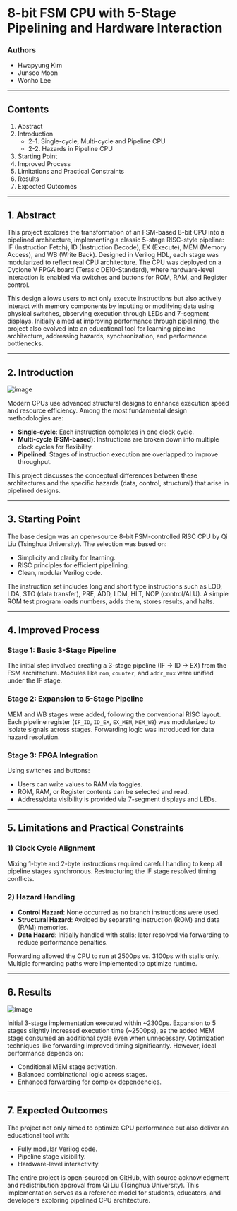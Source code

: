 # 8-bit FSM CPU with 5-Stage Pipelining and Hardware Interaction

### Authors
-  Hwapyung Kim
-  Junsoo Moon
-  Wonho Lee

---

## Contents

1. Abstract
2. Introduction
   - 2-1. Single-cycle, Multi-cycle and Pipeline CPU
   - 2-2. Hazards in Pipeline CPU
3. Starting Point
4. Improved Process
5. Limitations and Practical Constraints
6. Results
7. Expected Outcomes

---

## 1. Abstract


This project explores the transformation of an FSM-based 8-bit CPU into a pipelined architecture, implementing a classic 5-stage RISC-style pipeline: IF (Instruction Fetch), ID (Instruction Decode), EX (Execute), MEM (Memory Access), and WB (Write Back). Designed in Verilog HDL, each stage was modularized to reflect real CPU architecture. The CPU was deployed on a Cyclone V FPGA board (Terasic DE10-Standard), where hardware-level interaction is enabled via switches and buttons for ROM, RAM, and Register control.

This design allows users to not only execute instructions but also actively interact with memory components by inputting or modifying data using physical switches, observing execution through LEDs and 7-segment displays. Initially aimed at improving performance through pipelining, the project also evolved into an educational tool for learning pipeline architecture, addressing hazards, synchronization, and performance bottlenecks.

---

## 2. Introduction
![image](https://github.com/user-attachments/assets/8e947415-f453-472f-abed-345c55a67eb2)

Modern CPUs use advanced structural designs to enhance execution speed and resource efficiency. Among the most fundamental design methodologies are:
- **Single-cycle**: Each instruction completes in one clock cycle.
- **Multi-cycle (FSM-based)**: Instructions are broken down into multiple clock cycles for flexibility.
- **Pipelined**: Stages of instruction execution are overlapped to improve throughput.

This project discusses the conceptual differences between these architectures and the specific hazards (data, control, structural) that arise in pipelined designs.

---

## 3. Starting Point


The base design was an open-source 8-bit FSM-controlled RISC CPU by Qi Liu (Tsinghua University). The selection was based on:
- Simplicity and clarity for learning.
- RISC principles for efficient pipelining.
- Clean, modular Verilog code.

The instruction set includes long and short type instructions such as LOD, LDA, STO (data transfer), PRE, ADD, LDM, HLT, NOP (control/ALU). A simple ROM test program loads numbers, adds them, stores results, and halts.

---

## 4. Improved Process

### Stage 1: Basic 3-Stage Pipeline
The initial step involved creating a 3-stage pipeline (IF → ID → EX) from the FSM architecture. Modules like `rom`, `counter`, and `addr_mux` were unified under the IF stage.

### Stage 2: Expansion to 5-Stage Pipeline
MEM and WB stages were added, following the conventional RISC layout. Each pipeline register (`IF_ID`, `ID_EX`, `EX_MEM`, `MEM_WB`) was modularized to isolate signals across stages. Forwarding logic was introduced for data hazard resolution.

### Stage 3: FPGA Integration
Using switches and buttons:
- Users can write values to RAM via toggles.
- ROM, RAM, or Register contents can be selected and read.
- Address/data visibility is provided via 7-segment displays and LEDs.

---

## 5. Limitations and Practical Constraints

### 1) Clock Cycle Alignment
Mixing 1-byte and 2-byte instructions required careful handling to keep all pipeline stages synchronous. Restructuring the IF stage resolved timing conflicts.

### 2) Hazard Handling
- **Control Hazard**: None occurred as no branch instructions were used.
- **Structural Hazard**: Avoided by separating instruction (ROM) and data (RAM) memories.
- **Data Hazard**: Initially handled with stalls; later resolved via forwarding to reduce performance penalties.

Forwarding allowed the CPU to run at 2500ps vs. 3100ps with stalls only. Multiple forwarding paths were implemented to optimize runtime.

---

## 6. Results

![image](https://github.com/user-attachments/assets/d6113927-7e1e-4a4a-848e-b0230b0a59e1)


Initial 3-stage implementation executed within ~2300ps. Expansion to 5 stages slightly increased execution time (~2500ps), as the added MEM stage consumed an additional cycle even when unnecessary. Optimization techniques like forwarding improved timing significantly. However, ideal performance depends on:
- Conditional MEM stage activation.
- Balanced combinational logic across stages.
- Enhanced forwarding for complex dependencies.

---

## 7. Expected Outcomes

The project not only aimed to optimize CPU performance but also deliver an educational tool with:
- Fully modular Verilog code.
- Pipeline stage visibility.
- Hardware-level interactivity.

The entire project is open-sourced on GitHub, with source acknowledgment and redistribution approval from Qi Liu (Tsinghua University). This implementation serves as a reference model for students, educators, and developers exploring pipelined CPU architecture.
